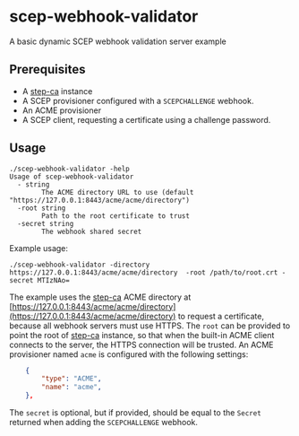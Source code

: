 # scep-webhook-validator

A basic dynamic SCEP webhook validation server example 

## Prerequisites

* A [step-ca](https://github.com/smallstep/certificates/) instance
* A SCEP provisioner configured with a `SCEPCHALLENGE` webhook.
* An ACME provisioner
* A SCEP client, requesting a certificate using a challenge password.

## Usage

```console
./scep-webhook-validator -help
Usage of scep-webhook-validator
  - string
    	The ACME directory URL to use (default "https://127.0.0.1:8443/acme/acme/directory")
  -root string
    	Path to the root certificate to trust
  -secret string
    	The webhook shared secret
```

Example usage:

```console
./scep-webhook-validator -directory https://127.0.0.1:8443/acme/acme/directory  -root /path/to/root.crt -secret MTIzNAo=
```

The example uses the [step-ca](https://github.com/smallstep/certificates/) ACME directory at [https://127.0.0.1:8443/acme/acme/directory](https://127.0.0.1:8443/acme/acme/directory) to request a certificate, because all webhook servers must use HTTPS.
The `root` can be provided to point the root of [step-ca](https://github.com/smallstep/certificates/) instance, so that when the built-in ACME client connects to the server, the HTTPS connection will be trusted.
An ACME provisioner named `acme` is configured with the following settings:

```json
    {
        "type": "ACME",
        "name": "acme",
    },
```

The `secret` is optional, but if provided, should be equal to the `Secret` returned when adding the `SCEPCHALLENGE` webhook.
